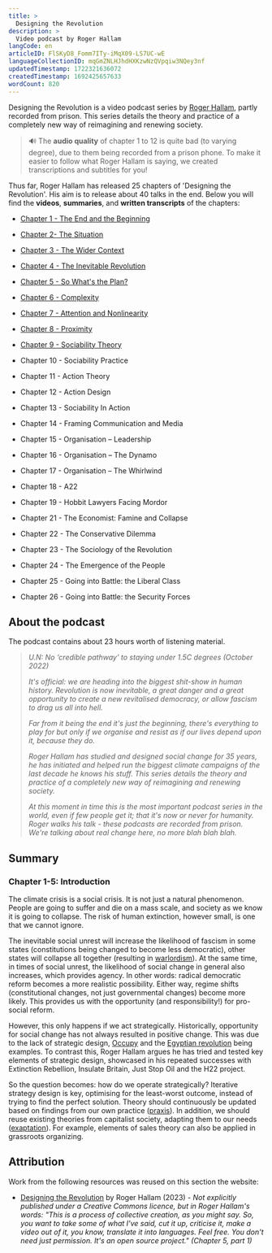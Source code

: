 ```yaml
---
title: >
  Designing the Revolution
description: >
  Video podcast by Roger Hallam
langCode: en
articleID: FlSKyD8_Fomm7ITy-iMqX09-LS7UC-wE
languageCollectionID: mqGmZNLHJhdHXKzwNzQVpqiw3NQey3nf
updatedTimestamp: 1722321636072
createdTimestamp: 1692425657633
wordCount: 820
---
```


Designing the Revolution is a video podcast series by [Roger Hallam](/people/roger-hallam), partly recorded from prison. This series details the theory and practice of a completely new way of reimagining and renewing society.

> 🔊 The **audio quality** of chapter 1 to 12 is quite bad (to varying degree), due to them being recorded from a prison phone. To make it easier to follow what Roger Hallam is saying, we created transcriptions and subtitles for you!

Thus far, Roger Hallam has released 25 chapters of 'Designing the Revolution'. His aim is to release about 40 talks in the end. Below you will find the **videos**, **summaries**, and **written transcripts** of the chapters:

-   [Chapter 1 - The End and the Beginning](/resources/designing-the-revolution/chapter-1)
    
-   [Chapter 2- The Situation](/resources/designing-the-revolution/chapter-2)
    
-   [Chapter 3 - The Wider Context](/resources/designing-the-revolution/chapter-3)
    
-   [Chapter 4 - The Inevitable Revolution](/resources/designing-the-revolution/chapter-4)
    
-   [Chapter 5 - So What's the Plan?](/resources/designing-the-revolution/chapter-5)
    
-   [Chapter 6 - Complexity](/resources/designing-the-revolution/chapter-6)
    
-   [Chapter 7 - Attention and Nonlinearity](/resources/designing-the-revolution/chapter-7)
    
-   [Chapter 8 - Proximity](/resources/designing-the-revolution/chapter-8)
    
-   [Chapter 9 - Sociability Theory](/resources/designing-the-revolution/chapter-9)
    
-   Chapter 10 - Sociability Practice
    
-   Chapter 11 - Action Theory
    
-   Chapter 12 - Action Design
    
-   Chapter 13 - Sociability In Action
    
-   Chapter 14 - Framing Communication and Media
    
-   Chapter 15 - Organisation – Leadership
    
-   Chapter 16 - Organisation – The Dynamo
    
-   Chapter 17 - Organisation – The Whirlwind
    
-   Chapter 18 - A22
    
-   Chapter 19 - Hobbit Lawyers Facing Mordor
    
-   Chapter 21 - The Economist: Famine and Collapse
    
-   Chapter 22 - The Conservative Dilemma
    
-   Chapter 23 - The Sociology of the Revolution
    
-   Chapter 24 - The Emergence of the People
    
-   Chapter 25 - Going into Battle: the Liberal Class
    
-   Chapter 26 - Going into Battle: the Security Forces
    

## About the podcast

The podcast contains about 23 hours worth of listening material.

> _U.N: No ‘credible pathway’ to staying under 1.5C degrees (October 2022)_
> 
> _It's official: we are heading into the biggest shit-show in human history. Revolution is now inevitable, a great danger and a great opportunity to create a new revitalised democracy, or allow fascism to drag us all into hell._
> 
> _Far from it being the end it's just the beginning, there's everything to play for but only if we organise and resist as if our lives depend upon it, because they do._
> 
> _Roger Hallam has studied and designed social change for 35 years, he has initiated and helped run the biggest climate campaigns of the last decade he knows his stuff. This series details the theory and practice of a completely new way of reimagining and renewing society._
> 
> _At this moment in time this is the most important podcast series in the world, even if few people get it; that it's now or never for humanity. Roger walks his talk - these podcasts are recorded from prison. We're talking about real change here, no more blah blah blah._

## Summary

### Chapter 1-5: Introduction

The climate crisis is a social crisis. It is not just a natural phenomenon. People are going to suffer and die on a mass scale, and society as we know it is going to collapse. The risk of human extinction, however small, is one that we cannot ignore.

The inevitable social unrest will increase the likelihood of fascism in some states (constitutions being changed to become less democratic), other states will collapse all together (resulting in [warlordism](https://en.wikipedia.org/wiki/Warlord?utm_source=activisthandbook.org#:~:text=Warlordism%20was%20a%20widespread%2C%20dominant,early%20perception%20of%20%22nation%22.)). At the same time, in times of social unrest, the likelihood of social change in general also increases, which provides agency. In other words: radical democratic reform becomes a more realistic possibility. Either way, regime shifts (constitutional changes, not just governmental changes) become more likely. This provides us with the opportunity (and responsibility!) for pro-social reform.

However, this only happens if we act strategically. Historically, opportunity for social change has not always resulted in positive change. This was due to the lack of strategic design, [Occupy](https://en.wikipedia.org/wiki/Occupy_movement?utm_source=activisthandbook.org) and the [Egyptian revolution](https://en.wikipedia.org/wiki/2011_Egyptian_revolution?utm_source=activisthandbook.org) being examples. To contrast this, Roger Hallam argues he has tried and tested key elements of strategic design, showcased in his repeated successes with Extinction Rebellion, Insulate Britain, Just Stop Oil and the H22 project.

So the question becomes: how do we operate strategically? Iterative strategy design is key, optimising for the least-worst outcome, instead of trying to find the perfect solution. Theory should continuously be updated based on findings from our own practice ([praxis](https://en.wikipedia.org/wiki/Praxis_(process)?utm_source=activisthandbook.org)). In addition, we should reuse existing theories from capitalist society, adapting them to our needs ([exaptation](https://en.m.wikipedia.org/wiki/Exaptation?utm_source=activisthandbook.org)). For example, elements of sales theory can also be applied in grassroots organizing.

## Attribution

Work from the following resources was reused on this section the website:

-   [Designing the Revolution](https://www.youtube.com/playlist?list=PLDUbuoqDvGdd-vigAC6TeP1OPvdH9TqYJ&utm_source=activisthandbook.org) by Roger Hallam (2023) _- Not explicitly published under a Creative Commons licence, but in Roger Hallam's words: "This is a process of collective creation, as you might say. So, you want to take some of what I've said, cut it up, criticise it, make a video out of it, you know, translate it into languages. Feel free. You don't need just permission. It's an open source project." (Chapter 5, part 1)_